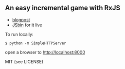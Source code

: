 ## An easy incremental game with RxJS

* [blogpost](http://davidobrite.com/easy-incremental-game-with-rxjs/)
* [JSbin](http://jsbin.com/qasujohuge/1/edit?html,js,output) for it live

To run locally:
```
$ python -m SimpleHTTPServer
```
open a browser to [http://localhost:8000](http://localhost:8000)

MIT (see LICENSE)
